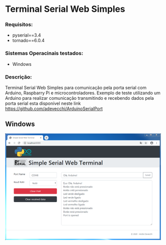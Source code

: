 Terminal Serial Web Simples
===========================

### Requisitos:
* pyserial==3.4
* tornado==6.0.4

### Sistemas Operacinais testados:
* Windows

### Descrição:

Terminal Serial Web Simples para comunicação pela porta serial com Arduino, Raspbarry Pi e microcontroladores.
Exemplo de teste utilizando um Arduino para realizar comunicação transmitindo e recebendo dados pela porta serial esta disponível neste link https://github.com/adevecchi/ArduinoSerialPort

Windows
-------
![Tela Windows](https://github.com/adevecchi/SimpleSerialWebTerminalPython/blob/master/public/images/terminal-win.png)